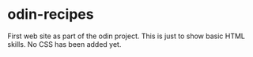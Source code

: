 # odin-recipes
First web site as part of the odin project.
This is just to show basic HTML skills.
No CSS has been added yet.

